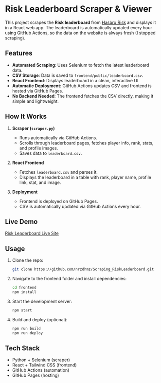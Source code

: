 # Risk Leaderboard Scraper & Viewer

This project scrapes the **Risk leaderboard** from [Hasbro Risk](https://www.hasbrorisk.com/en/leaderboard/2/1/rankPoints) and displays it in a React web app. The leaderboard is automatically updated every hour using GitHub Actions, so the data on the website is always fresh (I stopped scraping).

## Features

* **Automated Scraping**: Uses Selenium to fetch the latest leaderboard data.
* **CSV Storage**: Data is saved to `frontend/public/leaderboard.csv`.
* **React Frontend**: Displays leaderboard in a clean, interactive UI.
* **Automatic Deployment**: GitHub Actions updates CSV and frontend is hosted via GitHub Pages.
* **No Backend Needed**: The frontend fetches the CSV directly, making it simple and lightweight.

## How It Works

1. **Scraper (`scraper.py`)**

   * Runs automatically via GitHub Actions.
   * Scrolls through leaderboard pages, fetches player info, rank, stats, and profile images.
   * Saves data to `leaderboard.csv`.

2. **React Frontend**

   * Fetches `leaderboard.csv` and parses it.
   * Displays the leaderboard in a table with rank, player name, profile link, stat, and image.

3. **Deployment**

   * Frontend is deployed on GitHub Pages.
   * CSV is automatically updated via GitHub Actions every hour.

## Live Demo

[Risk Leaderboard Live Site](https://nrzdhmz.github.io/Scraping_RiskLeaderboard/)

## Usage

1. Clone the repo:

   ```bash
   git clone https://github.com/nrzdhmz/Scraping_RiskLeaderboard.git
   ```
2. Navigate to the frontend folder and install dependencies:

   ```bash
   cd frontend
   npm install
   ```
3. Start the development server:

   ```bash
   npm start
   ```
4. Build and deploy (optional):

   ```bash
   npm run build
   npm run deploy
   ```

## Tech Stack

* Python + Selenium (scraper)
* React + Tailwind CSS (frontend)
* GitHub Actions (automation)
* GitHub Pages (hosting)

